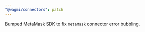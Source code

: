 ```yaml
---
"@wagmi/connectors": patch
---
```


Bumped MetaMask SDK to fix `metaMask` connector error bubbling.

